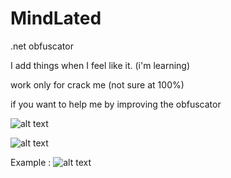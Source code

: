 # MindLated
.net obfuscator

I add things when I feel like it. (i'm learning)

work only for crack me (not sure at 100%) 

if you want to help me by improving the obfuscator

![alt text](https://i.imgur.com/IUfJIPd.png)

![alt text](https://i.imgur.com/2BFm1S3.png)

Example :
![alt text](https://i.imgur.com/UnCLDVZ.png)
